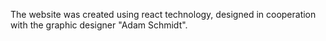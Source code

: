 The website was created using react technology, designed in cooperation with the graphic designer "Adam Schmidt".
